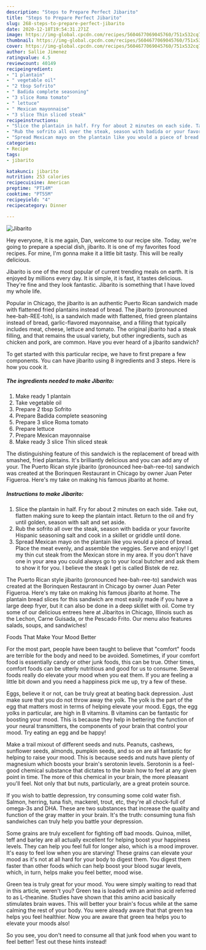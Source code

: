 ```yaml
---
description: "Steps to Prepare Perfect Jibarito"
title: "Steps to Prepare Perfect Jibarito"
slug: 268-steps-to-prepare-perfect-jibarito
date: 2020-12-18T19:54:31.271Z
image: https://img-global.cpcdn.com/recipes/5604677069045760/751x532cq70/jibarito-recipe-main-photo.jpg
thumbnail: https://img-global.cpcdn.com/recipes/5604677069045760/751x532cq70/jibarito-recipe-main-photo.jpg
cover: https://img-global.cpcdn.com/recipes/5604677069045760/751x532cq70/jibarito-recipe-main-photo.jpg
author: Sallie Jimenez
ratingvalue: 4.5
reviewcount: 40149
recipeingredient:
- "1 plantain"
- " vegetable oil"
- "2 tbsp Sofrito"
- " Badida complete seasoning"
- "3 slice Roma tomato"
- " lettuce"
- " Mexican mayonnaise"
- "3 slice Thin sliced steak"
recipeinstructions:
- "Slice the plantain in half. Fry for about 2 minutes on each side. Take out, flatten making sure to keep the plantain intact. Return to the oil and fry until golden, season with salt and set aside."
- "Rub the sofrito all over the steak, season with badida or your favorite Hispanic seasoning salt and cook in a skillet or griddle until done."
- "Spread Mexican mayo on the plantain like you would a piece of bread. Place the meat evenly, and assemble the veggies. Serve and enjoy! I get my thin cut steak from the Mexican store in my area. If you don&#39;t have one in your area you could always go to your local butcher and ask them to show it for you. I believe the steak I get is called Bistek de rez."
categories:
- Recipe
tags:
- jibarito

katakunci: jibarito 
nutrition: 253 calories
recipecuisine: American
preptime: "PT14M"
cooktime: "PT55M"
recipeyield: "4"
recipecategory: Dinner

---
```



![Jibarito](https://img-global.cpcdn.com/recipes/5604677069045760/751x532cq70/jibarito-recipe-main-photo.jpg)

Hey everyone, it is me again, Dan, welcome to our recipe site. Today, we're going to prepare a special dish, jibarito. It is one of my favorites food recipes. For mine, I'm gonna make it a little bit tasty. This will be really delicious.

Jibarito is one of the most popular of current trending meals on earth. It is enjoyed by millions every day. It is simple, it is fast, it tastes delicious. They're fine and they look fantastic. Jibarito is something that I have loved my whole life.

Popular in Chicago, the jibarito is an authentic Puerto Rican sandwich made with flattened fried plantains instead of bread. The jibarito (pronounced hee-bah-REE-toh), is a sandwich made with flattened, fried green plantains instead of bread, garlic-flavored mayonnaise, and a filling that typically includes meat, cheese, lettuce and tomato. The original jibarito had a steak filling, and that remains the usual variety, but other ingredients, such as chicken and pork, are common. Have you ever heard of a jibarito sandwich?


To get started with this particular recipe, we have to first prepare a few components. You can have jibarito using 8 ingredients and 3 steps. Here is how you cook it.

<!--inarticleads1-->

##### The ingredients needed to make Jibarito:

1. Make ready 1 plantain
1. Take  vegetable oil
1. Prepare 2 tbsp Sofrito
1. Prepare  Badida complete seasoning
1. Prepare 3 slice Roma tomato
1. Prepare  lettuce
1. Prepare  Mexican mayonnaise
1. Make ready 3 slice Thin sliced steak


The distinguishing feature of this sandwich is the replacement of bread with smashed, fried plantains. It&#39;s brilliantly delicious and you can add any of your. The Puerto Rican style jibarito (pronounced hee-bah-ree-to) sandwich was created at the Borinquen Restaurant in Chicago by owner Juan Peter Figueroa. Here&#39;s my take on making his famous jibarito at home. 

<!--inarticleads2-->

##### Instructions to make Jibarito:

1. Slice the plantain in half. Fry for about 2 minutes on each side. Take out, flatten making sure to keep the plantain intact. Return to the oil and fry until golden, season with salt and set aside.
1. Rub the sofrito all over the steak, season with badida or your favorite Hispanic seasoning salt and cook in a skillet or griddle until done.
1. Spread Mexican mayo on the plantain like you would a piece of bread. Place the meat evenly, and assemble the veggies. Serve and enjoy! I get my thin cut steak from the Mexican store in my area. If you don&#39;t have one in your area you could always go to your local butcher and ask them to show it for you. I believe the steak I get is called Bistek de rez.


The Puerto Rican style jibarito (pronounced hee-bah-ree-to) sandwich was created at the Borinquen Restaurant in Chicago by owner Juan Peter Figueroa. Here&#39;s my take on making his famous jibarito at home. The plantain bread slices for this sandwich are most easily made if you have a large deep fryer, but it can also be done in a deep skillet with oil. Come try some of our delicious entrees here at Jibaritos in Chicago, Illinois such as the Lechon, Carne Guisada, or the Pescado Frito. Our menu also features salads, soups, and sandwiches! 

Foods That Make Your Mood Better


For the most part, people have been taught to believe that "comfort" foods are terrible for the body and need to be avoided. Sometimes, if your comfort food is essentially candy or other junk foods, this can be true. Other times, comfort foods can be utterly nutritious and good for us to consume. Several foods really do elevate your mood when you eat them. If you are feeling a little bit down and you need a happiness pick me up, try a few of these.

Eggs, believe it or not, can be truly great at beating back depression. Just make sure that you do not throw away the yolk. The yolk is the part of the egg that matters most in terms of helping elevate your mood. Eggs, the egg yolks in particular, are high in B vitamins. B vitamins can be fantastic for boosting your mood. This is because they help in bettering the function of your neural transmitters, the components of your brain that control your mood. Try eating an egg and be happy!

Make a trail mixout of different seeds and nuts. Peanuts, cashews, sunflower seeds, almonds, pumpkin seeds, and so on are all fantastic for helping to raise your mood. This is because seeds and nuts have plenty of magnesium which boosts your brain's serotonin levels. Serotonin is a feel-good chemical substance that dictates to the brain how to feel at any given point in time. The more of this chemical in your brain, the more pleasant you'll feel. Not only that but nuts, particularly, are a great protein source.

If you wish to battle depression, try consuming some cold water fish. Salmon, herring, tuna fish, mackerel, trout, etc, they're all chock-full of omega-3s and DHA. These are two substances that increase the quality and function of the gray matter in your brain. It's the truth: consuming tuna fish sandwiches can truly help you battle your depression. 

Some grains are truly excellent for fighting off bad moods. Quinoa, millet, teff and barley are all actually excellent for helping boost your happiness levels. They can help you feel full for longer also, which is a mood improver. It's easy to feel low when you are starving! These grains can elevate your mood as it's not at all hard for your body to digest them. You digest them faster than other foods which can help boost your blood sugar levels, which, in turn, helps make you feel better, mood wise.

Green tea is truly great for your mood. You were simply waiting to read that in this article, weren't you? Green tea is loaded with an amino acid referred to as L-theanine. Studies have shown that this amino acid basically stimulates brain waves. This will better your brain's focus while at the same calming the rest of your body. You were already aware that that green tea helps you feel healthier. Now you are aware that green tea helps you to elevate your moods also!

So you see, you don't need to consume all that junk food when you want to feel better! Test out  these hints  instead!

